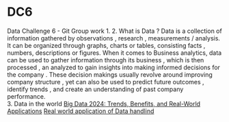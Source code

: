 # DC6
Data Challenge 6 - Git Group work
1.
2. What is Data ?
Data is a collection of information gathered by observations , research , measurements / analysis. It can be organized through graphs, charts or tables, consisting facts , numbers, descriptions or figures. 
When it comes to Business analytics, data can be used to gather information through its business , which is then processed , an analyzed to gain insights into making informed decisions for the company . These decision makings usually revolve around improving company structure , yet can also be used to predict future outcomes , identify trends , and create an understanding of past company performance.  
3. Data in the world 
[Big Data 2024: Trends, Benefits, and Real-World Applications](https://lifeconceptual.com/big-data-in-2024-trends-benefits-and-real-world-applications/)
[Real world application of Data handlind](https://www.geeksforgeeks.org/real-life-applications-of-data-handling/)
